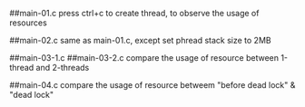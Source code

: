 
##main-01.c
    press ctrl+c to create thread, to observe the usage of resources

##main-02.c
    same as main-01.c, except set phread stack size to 2MB

##main-03-1.c
##main-03-2.c
    compare the usage of resource between 1-thread and 2-threads

##main-04.c
    compare the usage of resource betweem "before dead lock" & "dead lock"
